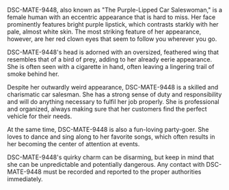 DSC-MATE-9448, also known as "The Purple-Lipped Car Saleswoman," is a female human with an eccentric appearance that is hard to miss. Her face prominently features bright purple lipstick, which contrasts starkly with her pale, almost white skin. The most striking feature of her appearance, however, are her red clown eyes that seem to follow you wherever you go.

DSC-MATE-9448's head is adorned with an oversized, feathered wing that resembles that of a bird of prey, adding to her already eerie appearance. She is often seen with a cigarette in hand, often leaving a lingering trail of smoke behind her.

Despite her outwardly weird appearance, DSC-MATE-9448 is a skilled and charismatic car salesman. She has a strong sense of duty and responsibility and will do anything necessary to fulfil her job properly. She is professional and organized, always making sure that her customers find the perfect vehicle for their needs.

At the same time, DSC-MATE-9448 is also a fun-loving party-goer. She loves to dance and sing along to her favorite songs, which often results in her becoming the center of attention at events.

DSC-MATE-9448's quirky charm can be disarming, but keep in mind that she can be unpredictable and potentially dangerous. Any contact with DSC-MATE-9448 must be recorded and reported to the proper authorities immediately.